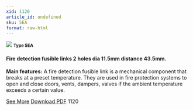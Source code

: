 ```yaml
---
xid: 1120
article_id: undefined
sku: 5EA
format: raw-html
---
```

 <img src="./1120/5EA.jpg" class="card-imgs mb-2">
 <small class="text-grey mb-2"><b>Type 5EA</b> </small>
 <h4>Fire detection fusible links
 2 holes dia 11.5mm distance 43.5mm.</h4>
 <p><b>Main features:</b> A fire detection fusible link is a mechanical component that breaks at a preset temperature.
 They are used in fire protection systems to open and close doors, vents, dampers, valves if the ambient temperature exceeds a certain value.</p>
 <div class="btns">
 <a href="../en/fire_detection_fusibl_links-type_5ea.html" class="btn-red">See More</a>
 <a href="../en/pdf/9-2-3Average welding surface-Maximum permanent force-Maximum permanent load20130707.pdf " target="_blank" class="btn-red">Download PDF</a>
 <!-- <a href="http://www.ultimheat.com/cat9.html" target="_blank" class="access-link"> Access full catalogue <i class="fa fa-external-link" aria-hidden="true"></i> </a> -->
 <span class="number-btn">1120</span>
 </div>
 